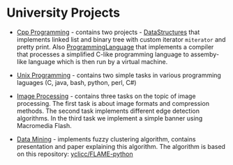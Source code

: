 # University Projects

* [Cpp Programming](cpp-programming) - contains two projects - [DataStructures](cpp-programming/DataStructures)
that implements linked list and binary tree with custom iterator `miterator` and pretty print.
Also [ProgrammingLanguage](cpp-programming/ProgrammingLanguage) that implements a compiler that
processes a simplified C-like programming language to assemby-like language which is
then run by a virtual machine.

* [Unix Programming](unix-programming) - contains two simple tasks
in various programming laguages (C, java, bash, python, perl, C#)

* [Image Processing](image-processing) - contains three tasks on the topic of image processing.
The first task is about image formats and compression methods. The second task implements different
edge detection algorithms. In the third task we implement a simple banner using Macromedia Flash.

* [Data Mining](data-mining) - implements fuzzy clustering algorithm, contains presentation and
paper explaining this algorithm. The algorithm is based on this repository:
[yclicc/FLAME-python](https://github.com/yclicc/FLAME-python)
